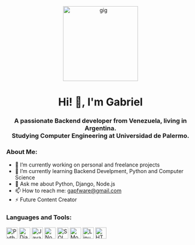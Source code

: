 <div id="header" align="center">
  <img
    src="https://media2.giphy.com/media/qgQUggAC3Pfv687qPC/giphy.gif?cid=ecf05e470la7tj61ze2u3crcgevp1gdr8guai09sthz2ypp5&rid=giphy.gif&ct=g"
    alt="gig"
    width="200"
  />
  <h1 align="center">Hi! 👋, I'm Gabriel</h1>
  <h3 align="center">
    A passionate Backend developer from Venezuela, living in Argentina. <br>
    Studying Computer Engineering at Universidad de Palermo.
  </h3>
</div>

### About Me:
- 🔭 I’m currently working on personal and freelance projects
- 🌱 I’m currently learning Backend Develpment, Python and Computer Science
- 💬 Ask me about Python, Django, Node.js
- 📫 How to reach me: gapfware@gmail.com
- ⚡ Future Content Creator

<div align="left">
  <h3>Languages and Tools:</h3>
  <img
    src="https://logos-download.com/wp-content/uploads/2016/10/Python_logo_icon.png"
    title="Python"
    alt="Python"
    width="30"
    height="30"
  />
  <img
    src="https://logodix.com/logo/1758841.png"
    title="Django"
    alt="Django"
    width="30"
    height="30"
  />
  <img
    src="https://www.britefish.net/wp-content/uploads/2019/06/logo-javascript-2.png"
    title="JavaScript"
    alt="JavaScript"
    width="30"
    height="30"
  />
  <img
    src="https://cdn.freebiesupply.com/logos/large/2x/nodejs-icon-logo-png-transparent.png"
    title="Node.js"
    alt="Node.js"
    width="30"
    height="30"
  />
  <img
    src="https://4.bp.blogspot.com/-pTRQOarwEFk/VgTFTZW_w3I/AAAAAAAABg8/XY4q2R3YNj0/w1200-h630-p-k-no-nu/postgresql-logo.png"
    title="SQL"
    alt="SQL"
    width="30"
    height="30"
  />
  <img
    src="https://citywebconsultants.co.uk/sites/default/files/inline-images/mongo-medium.png"
    title="Mongo DB"
    alt="Mongo DB"
    width="30"
    height="30"
  />
  <img
    src="http://1000logos.net/wp-content/uploads/2017/03/LINUX-LOGO.png"
    title="Linux"
    alt="Linux"
    width="30"
    height="30"
  />
  <img
    src="https://logos-download.com/wp-content/uploads/2017/07/HTML5_badge.png"
    title="HTML"
    alt="HTML"
    width="30"
    height="30"
  />
</div>
